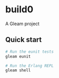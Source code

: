 # build0

A Gleam project

## Quick start

```sh
# Run the eunit tests
gleam eunit

# Run the Erlang REPL
gleam shell
```
```
